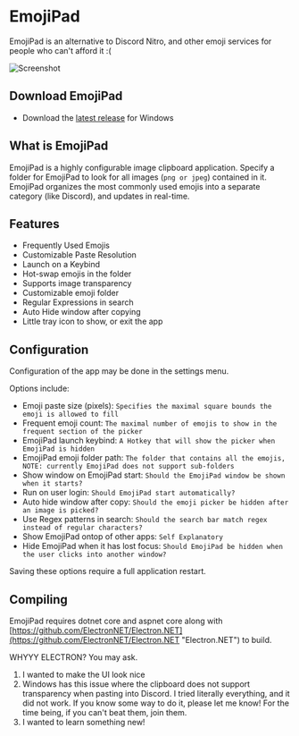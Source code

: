 # EmojiPad

EmojiPad is an alternative to Discord Nitro, and other emoji services for people who can't afford it :(

![Screenshot](screenshot-1.png)

## Download EmojiPad

- Download the [latest release](https://github.com/encodeous/emojipad/releases) for Windows

## What is EmojiPad

EmojiPad is a highly configurable image clipboard application. Specify a folder for EmojiPad to look for all images (`png or jpeg`) contained in it. EmojiPad organizes the most commonly used emojis into a separate category (like Discord), and updates in real-time.

## Features

- Frequently Used Emojis
- Customizable Paste Resolution
- Launch on a Keybind
- Hot-swap emojis in the folder
- Supports image transparency
- Customizable emoji folder
- Regular Expressions in search
- Auto Hide window after copying
- Little tray icon to show, or exit the app

## Configuration

Configuration of the app may be done in the settings menu.

Options include:

- Emoji paste size (pixels): `Specifies the maximal square bounds the emoji is allowed to fill`
- Frequent emoji count: `The maximal number of emojis to show in the frequent section of the picker`
- EmojiPad launch keybind: `A Hotkey that will show the picker when EmojiPad is hidden`
- EmojiPad emoji folder path: `The folder that contains all the emojis, NOTE: currently EmojiPad does not support sub-folders`
- Show window on EmojiPad start: `Should the EmojiPad window be shown when it starts?`
- Run on user login: `Should EmojiPad start automatically?`
- Auto hide window after copy: `Should the emoji picker be hidden after an image is picked?`
- Use Regex patterns in search: `Should the search bar match regex instead of regular characters?`
- Show EmojiPad ontop of other apps: `Self Explanatory`
- Hide EmojiPad when it has lost focus: `Should EmojiPad be hidden when the user clicks into another window?`

Saving these options require a full application restart.

## Compiling

EmojiPad requires dotnet core and aspnet core along with [https://github.com/ElectronNET/Electron.NET](https://github.com/ElectronNET/Electron.NET "Electron.NET") to build.

WHYYY ELECTRON? You may ask.

1. I wanted to make the UI look nice
2. Windows has this issue where the clipboard does not support transparency when pasting into Discord. I tried literally everything, and it did not work. If you know some way to do it, please let me know! For the time being, if you can't beat them, join them.
3. I wanted to learn something new!
